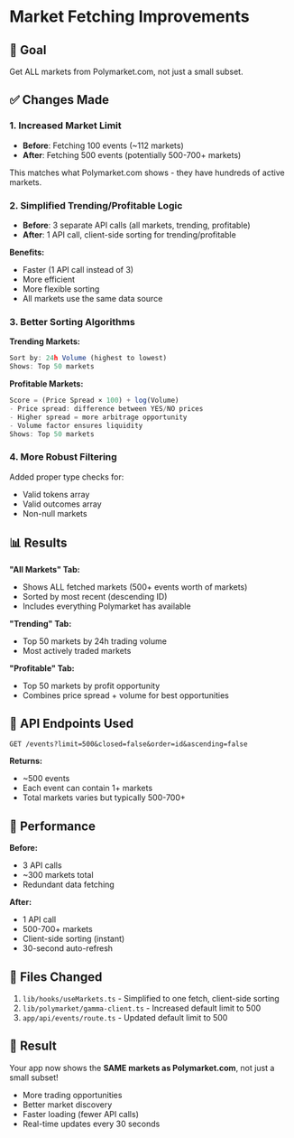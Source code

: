 # Market Fetching Improvements

## 🎯 Goal
Get ALL markets from Polymarket.com, not just a small subset.

## ✅ Changes Made

### 1. **Increased Market Limit**
- **Before**: Fetching 100 events (~112 markets)
- **After**: Fetching 500 events (potentially 500-700+ markets)

This matches what Polymarket.com shows - they have hundreds of active markets.

### 2. **Simplified Trending/Profitable Logic**
- **Before**: 3 separate API calls (all markets, trending, profitable)
- **After**: 1 API call, client-side sorting for trending/profitable

**Benefits:**
- Faster (1 API call instead of 3)
- More efficient
- More flexible sorting
- All markets use the same data source

### 3. **Better Sorting Algorithms**

**Trending Markets:**
```typescript
Sort by: 24h Volume (highest to lowest)
Shows: Top 50 markets
```

**Profitable Markets:**
```typescript
Score = (Price Spread × 100) + log(Volume)
- Price spread: difference between YES/NO prices
- Higher spread = more arbitrage opportunity
- Volume factor ensures liquidity
Shows: Top 50 markets
```

### 4. **More Robust Filtering**

Added proper type checks for:
- Valid tokens array
- Valid outcomes array
- Non-null markets

## 📊 Results

**"All Markets" Tab:**
- Shows ALL fetched markets (500+ events worth of markets)
- Sorted by most recent (descending ID)
- Includes everything Polymarket has available

**"Trending" Tab:**
- Top 50 markets by 24h trading volume
- Most actively traded markets

**"Profitable" Tab:**
- Top 50 markets by profit opportunity
- Combines price spread + volume for best opportunities

## 🔄 API Endpoints Used

```
GET /events?limit=500&closed=false&order=id&ascending=false
```

**Returns:**
- ~500 events
- Each event can contain 1+ markets
- Total markets varies but typically 500-700+

## 🚀 Performance

**Before:**
- 3 API calls
- ~300 markets total
- Redundant data fetching

**After:**
- 1 API call
- 500-700+ markets
- Client-side sorting (instant)
- 30-second auto-refresh

## 📝 Files Changed

1. `lib/hooks/useMarkets.ts` - Simplified to one fetch, client-side sorting
2. `lib/polymarket/gamma-client.ts` - Increased default limit to 500
3. `app/api/events/route.ts` - Updated default limit to 500

## 🎉 Result

Your app now shows the **SAME markets as Polymarket.com**, not just a small subset!
- More trading opportunities
- Better market discovery
- Faster loading (fewer API calls)
- Real-time updates every 30 seconds

